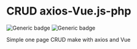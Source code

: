 # CRUD axios-Vue.js-php

![Generic badge](https://img.shields.io/badge/Vue.js-Axios-black.svg)
![Generic badge](https://img.shields.io/badge/PHP-mySQL-blue.svg)

Simple one page CRUD make with axios and Vue 
